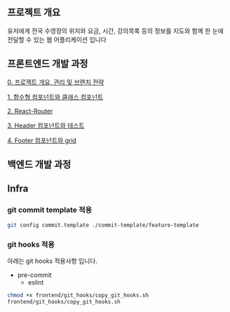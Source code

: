 ## 프로젝트 개요
유저에게 전국 수영장의 위치와 요금, 시간, 강의목록 등의 정보를 지도와 함께 한 눈에 전달할 수 있는 웹 어플리케이션 입니다


## 프론트엔드 개발 과정
[0. 프로젝트 개요, 관리 및 브랜치 전략](https://velog.io/@whow1101/0.-%ED%94%84%EB%A1%9C%EC%A0%9D%ED%8A%B8-%EA%B0%9C%EC%9A%94-%EA%B4%80%EB%A6%AC-%EB%B0%8F-%EB%B8%8C%EB%9E%9C%EC%B9%98-%EC%A0%84%EB%9E%B5)

[1. 함수형 컴포넌트와 클래스 컴포넌트](https://velog.io/@whow1101/1.-%ED%94%84%EB%A1%9C%EC%A0%9D%ED%8A%B8-%EC%8B%9C%EC%9E%91-React-%ED%95%A8%EC%88%98%ED%98%95-%EC%BB%B4%ED%8F%AC%EB%84%8C%ED%8A%B8%EC%99%80-%ED%81%B4%EB%9E%98%EC%8A%A4-%EC%BB%B4%ED%8F%AC%EB%84%8C%ED%8A%B8)

[2. React-Router](https://velog.io/@whow1101/2.-React-router-dom)

[3. Header 컴포넌트와 테스트](https://velog.io/@whow1101/3.-Header-%EC%BB%B4%ED%8F%AC%EB%84%8C%ED%8A%B8%EC%99%80-%ED%85%8C%EC%8A%A4%ED%8A%B8)

[4. Footer 컴포넌트와 grid](https://velog.io/@whow1101/4.-Footer-%EC%BB%B4%ED%8F%AC%EB%84%8C%ED%8A%B8%EC%99%80-grid)

## 백엔드 개발 과정

## Infra 
### git commit template 적용
``` bash
git config commit.template ./commit-template/feature-template
```

### git hooks 적용
아래는 git hooks 적용사항 입니다.
- pre-commit
    - eslint
``` bash
chmod +x frontend/git_hooks/copy_git_hooks.sh
frontend/git_hooks/copy_git_hooks.sh
```